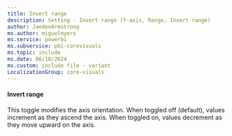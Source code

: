 ```yaml
---
title: Invert range
description: Setting - Invert range (Y-axis, Range, Invert range)
author: JaedenArmstrong
ms.author: miguelmyers
ms.service: powerbi
ms.subservice: pbi-corevisuals
ms.topic: include
ms.date: 06/18/2024
ms.custom: include file - variant
LocalizationGroup: core-visuals
---
```

#### Invert range

This toggle modifies the axis orientation. When toggled off (default), values increment as they ascend the axis. When toggled on, values decrement as they move upward on the axis.
